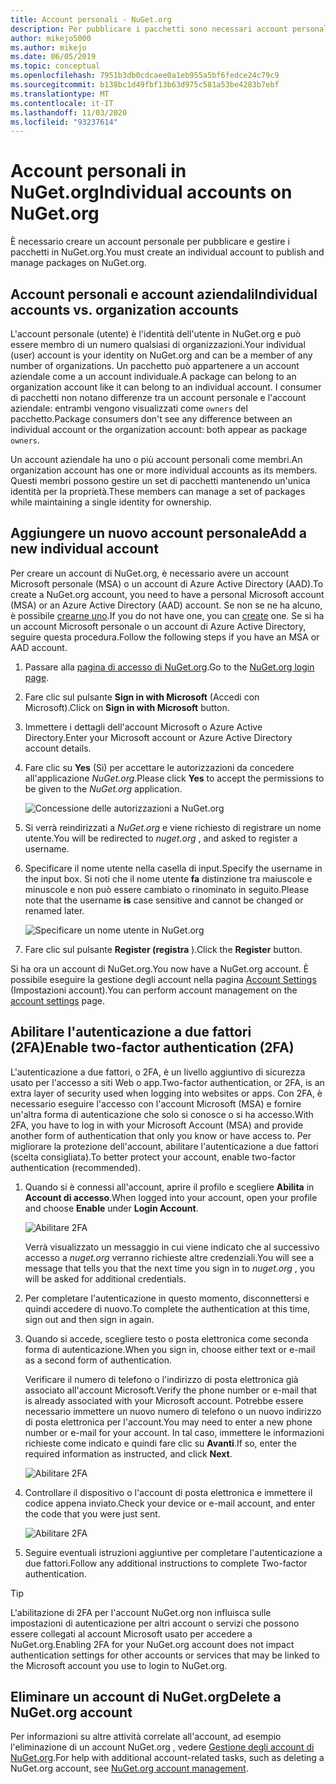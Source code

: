```yaml
---
title: Account personali - NuGet.org
description: Per pubblicare i pacchetti sono necessari account personali in NuGet.org
author: mikejo5000
ms.author: mikejo
ms.date: 06/05/2019
ms.topic: conceptual
ms.openlocfilehash: 7951b3db0cdcaee0a1eb955a5bf6fedce24c79c9
ms.sourcegitcommit: b138bc1d49fbf13b63d975c581a53be4283b7ebf
ms.translationtype: MT
ms.contentlocale: it-IT
ms.lasthandoff: 11/03/2020
ms.locfileid: "93237614"
---
```

# <a name="individual-accounts-on-nugetorg"></a><span data-ttu-id="7963c-103">Account personali in NuGet.org</span><span class="sxs-lookup"><span data-stu-id="7963c-103">Individual accounts on NuGet.org</span></span>

<span data-ttu-id="7963c-104">È necessario creare un account personale per pubblicare e gestire i pacchetti in NuGet.org.</span><span class="sxs-lookup"><span data-stu-id="7963c-104">You must create an individual account to publish and manage packages on NuGet.org.</span></span>

## <a name="individual-accounts-vs-organization-accounts"></a><span data-ttu-id="7963c-105">Account personali e account aziendali</span><span class="sxs-lookup"><span data-stu-id="7963c-105">Individual accounts vs. organization accounts</span></span>

<span data-ttu-id="7963c-106">L'account personale (utente) è l'identità dell'utente in NuGet.org e può essere membro di un numero qualsiasi di organizzazioni.</span><span class="sxs-lookup"><span data-stu-id="7963c-106">Your individual (user) account is your identity on NuGet.org and can be a member of any number of organizations.</span></span> <span data-ttu-id="7963c-107">Un pacchetto può appartenere a un account aziendale come a un account individuale.</span><span class="sxs-lookup"><span data-stu-id="7963c-107">A package can belong to an organization account like it can belong to an individual account.</span></span> <span data-ttu-id="7963c-108">I consumer di pacchetti non notano differenze tra un account personale e l'account aziendale: entrambi vengono visualizzati come `owners` del pacchetto.</span><span class="sxs-lookup"><span data-stu-id="7963c-108">Package consumers don't see any difference between an individual account or the organization account: both appear as package `owners`.</span></span>

<span data-ttu-id="7963c-109">Un account aziendale ha uno o più account personali come membri.</span><span class="sxs-lookup"><span data-stu-id="7963c-109">An organization account has one or more individual accounts as its members.</span></span> <span data-ttu-id="7963c-110">Questi membri possono gestire un set di pacchetti mantenendo un'unica identità per la proprietà.</span><span class="sxs-lookup"><span data-stu-id="7963c-110">These members can manage a set of packages while maintaining a single identity for ownership.</span></span>

## <a name="add-a-new-individual-account"></a><span data-ttu-id="7963c-111">Aggiungere un nuovo account personale</span><span class="sxs-lookup"><span data-stu-id="7963c-111">Add a new individual account</span></span>

<span data-ttu-id="7963c-112">Per creare un account di NuGet.org, è necessario avere un account Microsoft personale (MSA) o un account di Azure Active Directory (AAD).</span><span class="sxs-lookup"><span data-stu-id="7963c-112">To create a NuGet.org account, you need to have a personal Microsoft account (MSA) or an Azure Active Directory (AAD) account.</span></span> <span data-ttu-id="7963c-113">Se non se ne ha alcuno, è possibile [crearne uno](https://signup.live.com).</span><span class="sxs-lookup"><span data-stu-id="7963c-113">If you do not have one, you can [create](https://signup.live.com) one.</span></span> <span data-ttu-id="7963c-114">Se si ha un account Microsoft personale o un account di Azure Active Directory, seguire questa procedura.</span><span class="sxs-lookup"><span data-stu-id="7963c-114">Follow the following steps if you have an MSA or AAD account.</span></span>

1. <span data-ttu-id="7963c-115">Passare alla [pagina di accesso di NuGet.org](https://www.nuget.org/users/account/LogOn).</span><span class="sxs-lookup"><span data-stu-id="7963c-115">Go to the [NuGet.org login page](https://www.nuget.org/users/account/LogOn).</span></span>

1. <span data-ttu-id="7963c-116">Fare clic sul pulsante **Sign in with Microsoft** (Accedi con Microsoft).</span><span class="sxs-lookup"><span data-stu-id="7963c-116">Click on **Sign in with Microsoft** button.</span></span>

1. <span data-ttu-id="7963c-117">Immettere i dettagli dell'account Microsoft o Azure Active Directory.</span><span class="sxs-lookup"><span data-stu-id="7963c-117">Enter your Microsoft account or Azure Active Directory account details.</span></span>

1. <span data-ttu-id="7963c-118">Fare clic su **Yes** (Sì) per accettare le autorizzazioni da concedere all'applicazione *NuGet.org*.</span><span class="sxs-lookup"><span data-stu-id="7963c-118">Please click **Yes** to accept the permissions to be given to the *NuGet.org* application.</span></span>

   ![Concessione delle autorizzazioni a NuGet.org](media/nuget-org-permissions.png)

1. <span data-ttu-id="7963c-120">Si verrà reindirizzati a *NuGet.org* e viene richiesto di registrare un nome utente.</span><span class="sxs-lookup"><span data-stu-id="7963c-120">You will be redirected to *nuget.org* , and asked to register a username.</span></span>

1. <span data-ttu-id="7963c-121">Specificare il nome utente nella casella di input.</span><span class="sxs-lookup"><span data-stu-id="7963c-121">Specify the username in the input box.</span></span> <span data-ttu-id="7963c-122">Si noti che il nome utente **fa** distinzione tra maiuscole e minuscole e non può essere cambiato o rinominato in seguito.</span><span class="sxs-lookup"><span data-stu-id="7963c-122">Please note that the username **is** case sensitive and cannot be changed or renamed later.</span></span>

   ![Specificare un nome utente in NuGet.org](media/nuget-org-register.png) 

1. <span data-ttu-id="7963c-124">Fare clic sul pulsante **Register (registra** ).</span><span class="sxs-lookup"><span data-stu-id="7963c-124">Click the **Register** button.</span></span>

<span data-ttu-id="7963c-125">Si ha ora un account di NuGet.org.</span><span class="sxs-lookup"><span data-stu-id="7963c-125">You now have a NuGet.org account.</span></span> <span data-ttu-id="7963c-126">È possibile eseguire la gestione degli account nella pagina [Account Settings](https://www.nuget.org/account) (Impostazioni account).</span><span class="sxs-lookup"><span data-stu-id="7963c-126">You can perform account management on the [account settings](https://www.nuget.org/account) page.</span></span>

## <a name="enable-two-factor-authentication-2fa"></a><span data-ttu-id="7963c-127">Abilitare l'autenticazione a due fattori (2FA)</span><span class="sxs-lookup"><span data-stu-id="7963c-127">Enable two-factor authentication (2FA)</span></span>

<span data-ttu-id="7963c-128">L'autenticazione a due fattori, o 2FA, è un livello aggiuntivo di sicurezza usato per l'accesso a siti Web o app.</span><span class="sxs-lookup"><span data-stu-id="7963c-128">Two-factor authentication, or 2FA, is an extra layer of security used when logging into websites or apps.</span></span> <span data-ttu-id="7963c-129">Con 2FA, è necessario eseguire l'accesso con l'account Microsoft (MSA) e fornire un'altra forma di autenticazione che solo si conosce o si ha accesso.</span><span class="sxs-lookup"><span data-stu-id="7963c-129">With 2FA, you have to log in with your Microsoft Account (MSA) and provide another form of authentication that only you know or have access to.</span></span> <span data-ttu-id="7963c-130">Per migliorare la protezione dell'account, abilitare l'autenticazione a due fattori (scelta consigliata).</span><span class="sxs-lookup"><span data-stu-id="7963c-130">To better protect your account, enable two-factor authentication (recommended).</span></span>

1. <span data-ttu-id="7963c-131">Quando si è connessi all'account, aprire il profilo e scegliere **Abilita** in **Account di accesso**.</span><span class="sxs-lookup"><span data-stu-id="7963c-131">When logged into your account, open your profile and choose **Enable** under **Login Account**.</span></span>

   ![Abilitare 2FA](media/nuget-org-register-2fa.png)

   <span data-ttu-id="7963c-133">Verrà visualizzato un messaggio in cui viene indicato che al successivo accesso a *nuget.org* verranno richieste altre credenziali.</span><span class="sxs-lookup"><span data-stu-id="7963c-133">You will see a message that tells you that the next time you sign in to *nuget.org* , you will be asked for additional credentials.</span></span>

2. <span data-ttu-id="7963c-134">Per completare l'autenticazione in questo momento, disconnettersi e quindi accedere di nuovo.</span><span class="sxs-lookup"><span data-stu-id="7963c-134">To complete the authentication at this time, sign out and then sign in again.</span></span>

3. <span data-ttu-id="7963c-135">Quando si accede, scegliere testo o posta elettronica come seconda forma di autenticazione.</span><span class="sxs-lookup"><span data-stu-id="7963c-135">When you sign in, choose either text or e-mail as a second form of authentication.</span></span>

   <span data-ttu-id="7963c-136">Verificare il numero di telefono o l'indirizzo di posta elettronica già associato all'account Microsoft.</span><span class="sxs-lookup"><span data-stu-id="7963c-136">Verify the phone number or e-mail that is already associated with your Microsoft account.</span></span> <span data-ttu-id="7963c-137">Potrebbe essere necessario immettere un nuovo numero di telefono o un nuovo indirizzo di posta elettronica per l'account.</span><span class="sxs-lookup"><span data-stu-id="7963c-137">You may need to enter a new phone number or e-mail for your account.</span></span> <span data-ttu-id="7963c-138">In tal caso, immettere le informazioni richieste come indicato e quindi fare clic su **Avanti**.</span><span class="sxs-lookup"><span data-stu-id="7963c-138">If so, enter the required information as instructed, and click **Next**.</span></span>

   ![Abilitare 2FA](media/nuget-org-sign-in-2fa.png)

4. <span data-ttu-id="7963c-140">Controllare il dispositivo o l'account di posta elettronica e immettere il codice appena inviato.</span><span class="sxs-lookup"><span data-stu-id="7963c-140">Check your device or e-mail account, and enter the code that you were just sent.</span></span>

   ![Abilitare 2FA](media/nuget-org-enter-code-2fa.png)

5. <span data-ttu-id="7963c-142">Seguire eventuali istruzioni aggiuntive per completare l'autenticazione a due fattori.</span><span class="sxs-lookup"><span data-stu-id="7963c-142">Follow any additional instructions to complete Two-factor authentication.</span></span>

> [!Tip]
> <span data-ttu-id="7963c-143">L'abilitazione di 2FA per l'account NuGet.org non influisca sulle impostazioni di autenticazione per altri account o servizi che possono essere collegati al account Microsoft usato per accedere a NuGet.org.</span><span class="sxs-lookup"><span data-stu-id="7963c-143">Enabling 2FA for your NuGet.org account does not impact authentication settings for other accounts or services that may be linked to the Microsoft account you use to login to NuGet.org.</span></span>

## <a name="delete-a-nugetorg-account"></a><span data-ttu-id="7963c-144">Eliminare un account di NuGet.org</span><span class="sxs-lookup"><span data-stu-id="7963c-144">Delete a NuGet.org account</span></span>

<span data-ttu-id="7963c-145">Per informazioni su altre attività correlate all'account, ad esempio l'eliminazione di un account NuGet.org , vedere [Gestione degli account di NuGet.org](nuget-org-faq.md#nugetorg-account-management).</span><span class="sxs-lookup"><span data-stu-id="7963c-145">For help with additional account-related tasks, such as deleting a NuGet.org account, see [NuGet.org account management](nuget-org-faq.md#nugetorg-account-management).</span></span>
